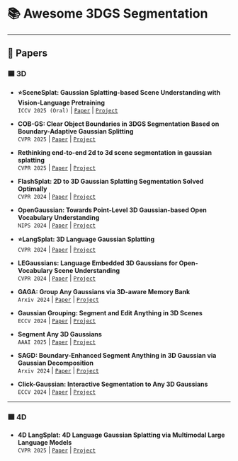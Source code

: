 # 📚 Awesome 3DGS Segmentation
---

## 📖 Papers
### 🟦 3D
* **⭐SceneSplat: Gaussian Splatting-based Scene Understanding with Vision-Language Pretraining** <br>
`ICCV 2025 (Oral)` | [`Paper`](https://arxiv.org/abs/2503.18052) | [`Project`](https://github.com/unique1i/SceneSplat)

* **COB-GS: Clear Object Boundaries in 3DGS Segmentation Based on Boundary-Adaptive Gaussian Splitting** <br>
`CVPR 2025` | [`Paper`](https://arxiv.org/abs/2503.19443) | [`Project`](https://github.com/ZestfulJX/COB-GS)

* **Rethinking end-to-end 2d to 3d scene segmentation in gaussian splatting** <br>
`CVPR 2025` | [`Paper`](https://arxiv.org/abs/2503.14029) | [`Project`](https://github.com/Runsong123/Unified-Lift)

* **FlashSplat: 2D to 3D Gaussian Splatting Segmentation Solved Optimally** <br>
`CVPR 2024` | [`Paper`](https://arxiv.org/abs/2409.08270) | [`Project`](https://github.com/florinshen/FlashSplat)

* **OpenGaussian: Towards Point-Level 3D Gaussian-based Open Vocabulary Understanding** <br>
`NIPS 2024` | [`Paper`](https://arxiv.org/abs/2406.02058) | [`Project`](https://3d-aigc.github.io/OpenGaussian)

* **⭐LangSplat: 3D Language Gaussian Splatting** <br>
`CVPR 2024` | [`Paper`](https://arxiv.org/abs/2312.16084) | [`Project`](https://langsplat.github.io/)

* **LEGaussians: Language Embedded 3D Gaussians for Open-Vocabulary Scene Understanding** <br>
`CVPR 2024` | [`Paper`](https://arxiv.org/abs/2311.18482) | [`Project`](https://buaavrcg.github.io/LEGaussians/)

* **GAGA: Group Any Gaussians via 3D-aware Memory Bank** <br>
`Arxiv 2024` | [`Paper`](https://arxiv.org/abs/2404.07977) | [`Project`](https://www.gaga.gallery/)

* **Gaussian Grouping: Segment and Edit Anything in 3D Scenes** <br>
`ECCV 2024` | [`Paper`](https://arxiv.org/abs/2312.00732) | [`Project`](https://github.com/lkeab/gaussian-grouping)

* **Segment Any 3D Gaussians** <br>
`AAAI 2025` | [`Paper`](https://arxiv.org/abs/2312.00860) | [`Project`](https://github.com/Jumpat/SegAnyGAussians)

* **SAGD: Boundary-Enhanced Segment Anything in 3D Gaussian via Gaussian Decomposition** <br>
`Arxiv 2024` | [`Paper`](https://arxiv.org/abs/2401.17857) | [`Project`](https://github.com/XuHu0529/SAGS)

* **Click-Gaussian: Interactive Segmentation to Any 3D Gaussians** <br>
`ECCV 2024` | [`Paper`](https://arxiv.org/abs/2407.11793) | [`Project`](https://seokhunchoi.github.io/Click-Gaussian)
---

### 🟩 4D
* **4D LangSplat: 4D Language Gaussian Splatting via Multimodal Large Language Models** <br>
`CVPR 2025` | [`Paper`](https://arxiv.org/abs/2503.10437) | [`Project`](https://4d-langsplat.github.io/)
